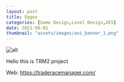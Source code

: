 ```yaml
---
layout: post
title: Eggos
categories: [Game Design,Level Design,UE5]
date: 2021-09-01
thumbnail: "assets/images/ani_banner_1.png"
---
```


![alt](https://github.com/Bibool/portfolio.github.io/blob/main/assets/ani_banner.png?raw=true)

Hello this is TRM2 project

Web: https://traderacemanager.com/
